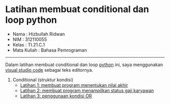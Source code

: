  # Latihan membuat conditional dan loop python   

* Nama          : Hizbullah Ridwan
* NIM           : 312110055
* Kelas         : TI.21.C.1
* Mata Kuliah   : Bahasa Pemrograman
----------------------------------
Dalam latihan membuat conditional dan loop [python](https://www.python.org/) ini, saya menggunakan [visual studio code](https://code.visualstudio.com/) sebagai teks editornya.     

1. Conditional (struktur kondisi)     
   * [Latihan 1: membuat program menentukan nilai akhir](https://code.visualstudio.com/)    
   * [Latihan 2: membuat program menampilkan status gaji karyawan](https://code.visualstudio.com/)    
   * [Latihan 3: penggunaan kondisi OR](https://code.visualstudio.com/)